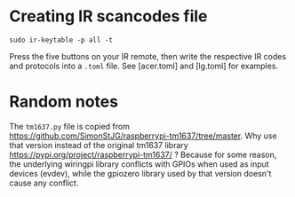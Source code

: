 # Creating IR scancodes file

    sudo ir-keytable -p all -t

Press the five buttons on your IR remote, then write the respective IR codes and protocols into a `.toml` file. See [acer.toml] and [lg.toml] for examples.

# Random notes

The `tm1637.py` file is copied from https://github.com/SimonStJG/raspberrypi-tm1637/tree/master. Why use that version instead of the original tm1637 library https://pypi.org/project/raspberrypi-tm1637/ ? Because for some reason, the underlying wiringpi library conflicts with GPIOs when used as input devices (evdev), while the gpiozero library used by that version doesn't cause any conflict.

